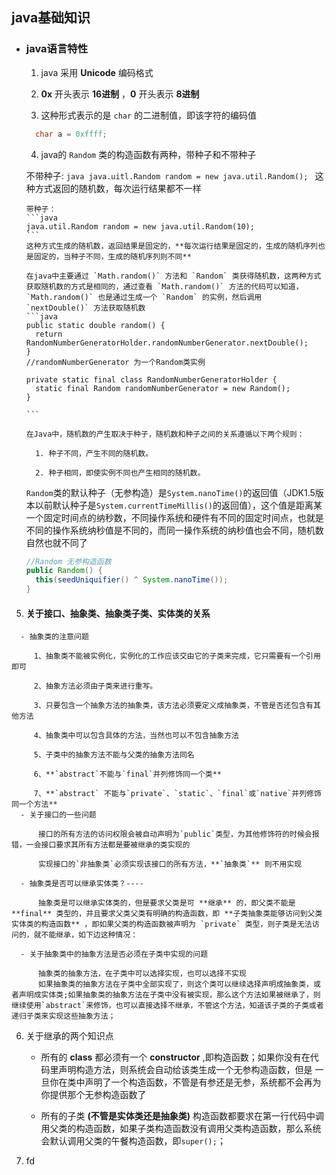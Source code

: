 
## java基础知识

  - ### java语言特性

    1. java 采用 **Unicode** 编码格式

    2. **0x** 开头表示 **16进制** ，**0** 开头表示 **8进制**

    3. 这种形式表示的是 `char` 的二进制值，即该字符的编码值

      ```java
        char a = 0xffff;
      ```
    4. java的 `Random` 类的构造函数有两种，带种子和不带种子

      不带种子:
        ```java
          java.uitl.Random random = new java.util.Random();
        ```
        这种方式返回的随机数，每次运行结果都不一样

        带种子：
        ```java
        java.util.Random random = new java.util.Random(10);
        ```
        这种方式生成的随机数，返回结果是固定的，**每次运行结果是固定的，生成的随机序列也是固定的，当种子不同，生成的随机序列则不同**

        在java中主要通过 `Math.random()` 方法和 `Random` 类获得随机数，这两种方式获取随机数的方式是相同的，通过查看 `Math.random()` 方法的代码可以知道，  `Math.random()` 也是通过生成一个 `Random` 的实例，然后调用 `nextDouble()` 方法获取随机数
        ```java
        public static double random() {
          return RandomNumberGeneratorHolder.randomNumberGenerator.nextDouble();
        }
        //randomNumberGenerator 为一个Random类实例

        private static final class RandomNumberGeneratorHolder {
          static final Random randomNumberGenerator = new Random();
        }

        ```

        在Java中，随机数的产生取决于种子，随机数和种子之间的关系遵循以下两个规则：

          1. 种子不同，产生不同的随机数。

          2. 种子相同，即使实例不同也产生相同的随机数。

      `Random`类的默认种子（无参构造）是`System.nanoTime()`的返回值（JDK1.5版本以前默认种子是`System.currentTimeMillis()`的返回值），这个值是距离某一个固定时间点的纳秒数，不同操作系统和硬件有不同的固定时间点，也就是不同的操作系统纳秒值是不同的，而同一操作系统的纳秒值也会不同，随机数自然也就不同了

      ```java
      //Random 无参构造函数
      public Random() {
        this(seedUniquifier() ^ System.nanoTime());
      }
      ```
   5.  #### 关于接口、抽象类、抽象类子类、实体类的关系

      - 抽象类的注意问题

         1、抽象类不能被实例化，实例化的工作应该交由它的子类来完成，它只需要有一个引用即可

         2、抽象方法必须由子类来进行重写。

         3、只要包含一个抽象方法的抽象类，该方法必须要定义成抽象类，不管是否还包含有其他方法

         4、抽象类中可以包含具体的方法，当然也可以不包含抽象方法

         5、子类中的抽象方法不能与父类的抽象方法同名

         6、**`abstract`不能与`final`并列修饰同一个类**

         7、**`abstract` 不能与`private`、`static`、`final`或`native`并列修饰同一个方法**
      - 关于接口的一些问题

          接口的所有方法的访问权限会被自动声明为`public`类型，为其他修饰符的时候会报错，一会接口要求其所有方法都是要被继承的类实现的

          实现接口的`非抽象类`必须实现该接口的所有方法，**`抽象类`** 则不用实现

      - 抽象类是否可以继承实体类？----

          抽象类是可以继承实体类的，但是要求父类是可 **继承** 的，即父类不能是 **final** 类型的，并且要求父类父类有明确的构造函数，即 **子类抽象类能够访问到父类实体类的构造函数** ，即如果父类的构造函数被声明为 `private` 类型，则子类是无法访问的，就不能继承，如下边这种情况：

      - 关于抽象类中的抽象方法是否必须在子类中实现的问题

          抽象类的抽象方法，在子类中可以选择实现，也可以选择不实现
          如果抽象类的抽象方法在子类中全部实现了，则这个类可以继续选择声明成抽象类，或者声明成实体类;如果抽象类的抽象方法在子类中没有被实现，那么这个方法如果被继承了，则继续使用`abstract`来修饰，也可以直接选择不继承，不管这个方法，知道该子类的子类或者递归子类来实现这些抽象方法；

   6. 关于继承的两个知识点
      - 所有的 **class** 都必须有一个 **constructor** ,即构造函数；如果你没有在代码里声明构造方法，则系统会自动给该类生成一个无参构造函数，但是 一旦你在类中声明了一个构造函数，不管是有参还是无参，系统都不会再为你提供那个无参构造函数了

      - 所有的子类 **(不管是实体类还是抽象类)** 构造函数都要求在第一行代码中调用父类的构造函数，如果子类构造函数没有调用父类构造函数，那么系统会默认调用父类的午餐构造函数，即`super();`；
   7. fd
